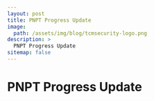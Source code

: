 ```yaml
---
layout: post
title: PNPT Progress Update
image: 
  path: /assets/img/blog/tcmsecurity-logo.png
description: >
  PNPT Progress Update
sitemap: false
---
```


# PNPT Progress Update
